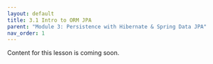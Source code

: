 ```yaml
---
layout: default
title: 3.1 Intro to ORM JPA
parent: "Module 3: Persistence with Hibernate & Spring Data JPA"
nav_order: 1
---
```


Content for this lesson is coming soon.
